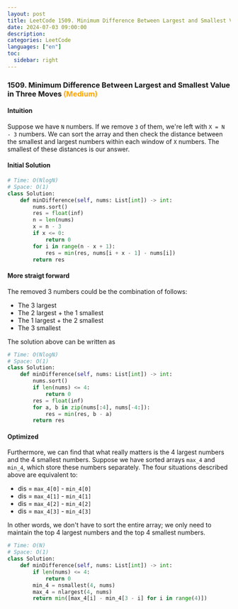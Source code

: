 ```yaml
---
layout: post
title: LeetCode 1509. Minimum Difference Between Largest and Smallest Value in Three Moves
date: 2024-07-03 09:00:00
description:
categories: LeetCode
languages: ["en"]
toc:
  sidebar: right
---
```


### 1509. Minimum Difference Between Largest and Smallest Value in Three Moves <font color="orange">(Medium)</font>

#### Intuition

Suppose we have `N` numbers. If we remove `3` of them, we're left with `X = N - 3` numbers. We can sort the array and then check the distance between the smallest and largest numbers within each window of `X` numbers. The smallest of these distances is our answer.

#### Initial Solution

```py
# Time: O(NlogN)
# Space: O(1)
class Solution:
    def minDifference(self, nums: List[int]) -> int:
        nums.sort()
        res = float(inf)
        n = len(nums)
        x = n - 3
        if x <= 0:
            return 0
        for i in range(n - x + 1):
            res = min(res, nums[i + x - 1] - nums[i])
        return res
```

#### More straigt forward

The removed 3 numbers could be the combination of follows:

- The 3 largest
- The 2 largest + the 1 smallest
- The 1 largest + the 2 smallest
- The 3 smallest

The solution above can be written as

```py
# Time: O(NlogN)
# Space: O(1)
class Solution:
    def minDifference(self, nums: List[int]) -> int:
        nums.sort()
        if len(nums) <= 4:
            return 0
        res = float(inf)
        for a, b in zip(nums[:4], nums[-4:]):
            res = min(res, b - a)
        return res
```

#### Optimized

Furthermore, we can find that what really matters is the 4 largest numbers and the 4 smallest numbers. Suppose we have sorted arrays `max_4` and `min_4`, which store these numbers separately. The four situations described above are equivalent to:

- dis = `max_4[0]` - `min_4[0]`
- dis = `max_4[1]` - `min_4[1]`
- dis = `max_4[2]` - `min_4[2]`
- dis = `max_4[3]` - `min_4[3]`

In other words, we don't have to sort the entire array; we only need to maintain the top 4 largest numbers and the top 4 smallest numbers.

```py
# Time: O(N)
# Space: O(1)
class Solution:
    def minDifference(self, nums: List[int]) -> int:
        if len(nums) <= 4:
            return 0
        min_4 = nsmallest(4, nums)
        max_4 = nlargest(4, nums)
        return min([max_4[i] - min_4[3 - i] for i in range(4)])
```
